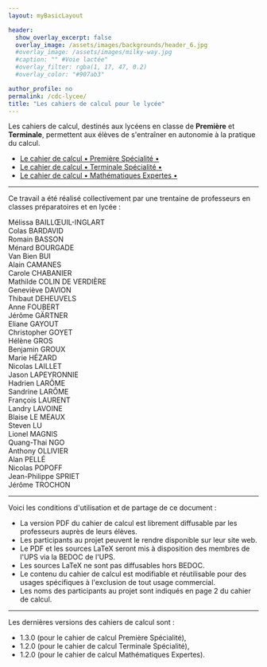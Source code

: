 ```yaml
---
layout: myBasicLayout

header:
  show_overlay_excerpt: false
  overlay_image: /assets/images/backgrounds/header_6.jpg
  #overlay_image: /assets/images/milky-way.jpg
  #caption: "" #Voie lactée"
  #overlay_filter: rgba(1, 17, 47, 0.2)
  #overlay_color: "#907ab3"

author_profile: no
permalink: /cdc-lycee/
title: "Les cahiers de calcul pour le lycée"
---
```


Les cahiers de calcul, destinés aux lycéens en classe de **Première** et **Terminale**, permettent aux élèves de s'entraîner en autonomie à la pratique du calcul. 

- [Le cahier de calcul • Première Spécialité •](cahier_de_calcul_Premiere_Specialite_v1.3.0.pdf) 
- [Le cahier de calcul • Terminale Spécialité •](cahier_de_calcul_Terminale_Specialite_v1.2.0.pdf)
- [Le cahier de calcul • Mathématiques Expertes •](cahier_de_calcul_Maths_Expertes_v1.2.0.pdf)

---

Ce travail a été réalisé collectivement par une trentaine de professeurs en classes préparatoires et en lycée :

Mélissa BAILLŒUIL-INGLART<br>
Colas BARDAVID<br>
Romain BASSON<br>
Ménard BOURGADE<br>
Van Bien BUI<br>
Alain CAMANES<br>
Carole CHABANIER<br>
Mathilde COLIN DE VERDIÈRE<br>
Geneviève DAVION<br>
Thibaut DEHEUVELS<br>
Anne FOUBERT<br>
Jérôme GÄRTNER<br>
Eliane GAYOUT<br>
Christopher GOYET<br>
Hélène GROS<br>
Benjamin GROUX<br>
Marie HÉZARD<br>
Nicolas LAILLET<br>
Jason LAPEYRONNIE<br>
Hadrien LARÔME<br>
Sandrine LARÔME<br>
François LAURENT<br>
Landry LAVOINE<br>
Blaise LE MEAUX<br>
Steven LU<br>
Lionel MAGNIS<br>
Quang-Thai NGO<br>
Anthony OLLIVIER<br>
Alan PELLÉ<br>
Nicolas POPOFF<br>
Jean-Philippe SPRIET<br>
Jérôme TROCHON


---

Voici les conditions d'utilisation et de partage de ce document : 
- La version PDF du cahier de calcul est librement diffusable par les professeurs auprès de leurs élèves.
- Les participants au projet peuvent le rendre disponible sur leur site web.
- Le PDF et les sources LaTeX seront mis à disposition des membres de l'UPS via la BEDOC de l'UPS.
- Les sources LaTeX ne sont pas diffusables hors BEDOC.
- Le contenu du cahier de calcul est modifiable et réutilisable pour des usages spécifiques à l'exclusion de tout usage commercial.
- Les noms des participants au projet sont indiqués en page 2 du cahier de calcul.


---

Les dernières versions des cahiers de calcul sont :
- 1.3.0 (pour le cahier de calcul Première Spécialité), 
- 1.2.0 (pour le cahier de calcul Terminale Spécialité),
- 1.2.0 (pour le cahier de calcul Mathématiques Expertes).
